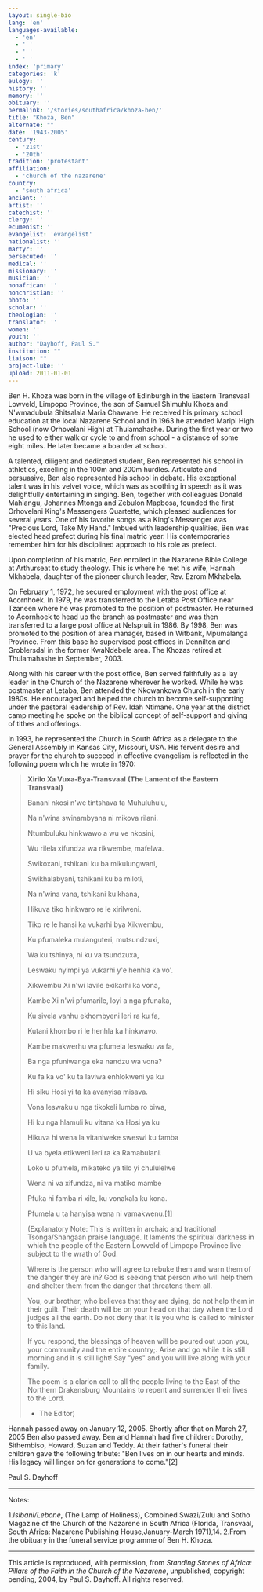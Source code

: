 ```yaml
---
layout: single-bio
lang: 'en'
languages-available:
  - 'en'
  - ' '
  - ' '
  - ' '
index: 'primary'
categories: 'k'
eulogy: ''
history: ''
memory: ''
obituary: ''
permalink: '/stories/southafrica/khoza-ben/'
title: "Khoza, Ben"
alternate: ""
date: '1943-2005'
century:
  - '21st'
  - '20th'
tradition: 'protestant'
affiliation:
  - 'church of the nazarene'
country:
  - 'south africa'
ancient: ''
artist: ''
catechist: ''
clergy: ''
ecumenist: ''
evangelist: 'evangelist'
nationalist: ''
martyr: ''
persecuted: ''
medical: ''
missionary: ''
musician: ''
nonafrican: ''
nonchristian: ''
photo: ''
scholar: ''
theologian: ''
translator: ''
women: ''
youth: ''
author: "Dayhoff, Paul S."
institution: ""
liaison: ""
project-luke: ''
upload: 2011-01-01
---
```




Ben H. Khoza was born in the village of Edinburgh in the Eastern Transvaal Lowveld, Limpopo Province, the son of Samuel Shimuhlu Khoza and N'wmadubula Shitsalala Maria Chawane.  He received his primary school education at the local Nazarene School and in 1963 he attended Maripi High School (now Orhovelani High) at Thulamahashe.  During the first year or two he used to either walk or cycle to and from school - a distance of some eight miles.  He later became a boarder at school.

A talented, diligent and dedicated student, Ben represented his school in athletics, excelling in the 100m and 200m hurdles.  Articulate and persuasive, Ben also represented his school in debate. His exceptional talent was in his velvet voice, which was as soothing in speech as it was delightfully entertaining in singing.  Ben, together with colleagues Donald Mahlangu, Johannes Mtonga and Zebulon Mapbosa, founded the first Orhovelani King's Messengers Quartette, which pleased audiences for several years. One of his favorite songs as a King's Messenger was "Precious Lord, Take My Hand." Imbued with leadership qualities, Ben was elected head prefect during his final matric year.  His contemporaries remember him for his disciplined approach to his role as prefect.

Upon completion of his matric, Ben enrolled in the Nazarene Bible College at Arthurseat to study theology.  This is where he met his wife, Hannah Mkhabela, daughter of the pioneer church leader, Rev. Ezrom Mkhabela.

On February 1, 1972, he secured employment with the post office at Acornhoek.  In 1979, he was transferred to the Letaba Post Office near Tzaneen where he was promoted to the position of postmaster.  He returned to Acornhoek to head up the branch as postmaster and was then transferred to a large post office at Nelspruit in 1986.  By 1998, Ben was promoted to the position of area manager, based in Witbank, Mpumalanga Province.  From this base he supervised post offices in Dennilton and Groblersdal in the former KwaNdebele area.  The Khozas retired at Thulamahashe in  September, 2003.

Along with his career with the post office, Ben served faithfully as a lay leader in the Church of the Nazarene wherever he worked. While he was postmaster at Letaba, Ben attended the Nkowankowa Church in the early 1980s.  He encouraged and helped the church to become self-supporting under the pastoral leadership of Rev. Idah Ntimane.  One year at the district camp meeting he spoke on the biblical concept of self-support and giving of tithes and offerings.

In 1993, he represented the Church in South Africa as a delegate to the General Assembly in Kansas City, Missouri, USA.  His fervent desire and prayer for the church to succeed in effective evangelism is reflected in the following poem which he wrote in 1970:

>
> **Xirilo Xa Vuxa-Bya-Transvaal**
> **(The Lament of the Eastern Transvaal)**
>
> Banani nkosi n'we tintshava ta Muhuluhulu,
>
> Na n'wina swinambyana ni mikova rilani.
>
> Ntumbuluku hinkwawo a wu ve nkosini,
>
> Wu rilela xifundza wa rikwembe, mafelwa.
>
>
>
> Swikoxani, tshikani ku ba mikulungwani,
>
> Swikhalabyani, tshikani ku ba miloti,
>
> Na n'wina vana, tshikani ku khana,
>
> Hikuva tiko hinkwaro re le xirilweni.
>
>
>
> Tiko re le hansi ka vukarhi bya Xikwembu,
>
> Ku pfumaleka mulanguteri, mutsundzuxi,
>
> Wa ku tshinya, ni ku va tsundzuxa,
>
> Leswaku nyimpi ya vukarhi y'e henhla ka vo'.
>
>
>
> Xikwembu Xi  n'wi lavile exikarhi ka vona,
>
> Kambe Xi n'wi pfumarile, loyi a nga pfunaka,
>
> Ku sivela vanhu ekhombyeni leri ra ku fa,
>
> Kutani khombo ri le henhla ka hinkwavo.
>
>
>
> Kambe makwerhu wa pfumela leswaku va fa,
>
> Ba nga pfuniwanga eka nandzu wa vona?
>
> Ku fa ka vo' ku ta laviwa enhlokweni ya ku
>
> Hi siku Hosi yi ta ka avanyisa misava.
>
>
>
> Vona leswaku u nga tikokeli lumba ro biwa,
>
> Hi ku nga hlamuli ku vitana ka Hosi ya ku
>
> Hikuva hi wena la vitaniweke sweswi ku famba
>
> U va byela etikweni leri ra ka Ramabulani.
>
>
>
> Loko u pfumela, mikateko ya tilo yi chululelwe
>
> Wena ni va xifundza, ni va matiko mambe
>
> Pfuka hi famba ri xile, ku vonakala ku kona.
>
> Pfumela u ta hanyisa wena ni vamakwenu.[1]
>
>
>
> (Explanatory Note:  This is written in archaic and traditional Tsonga/Shangaan praise language.  It laments the spiritual darkness in which the people of the Eastern Lowveld of Limpopo Province live subject to the wrath of God.
>
> Where is the person who will agree to rebuke them and warn them of the danger they are in?  God is seeking that person who will help them and shelter them from the danger that threatens them all.
>
> You, our brother, who believes that they are dying, do not help them in their guilt.  Their death will be on your head on that day when the Lord judges all the earth.  Do not deny that it is you who is called to minister to this land.
>
> If you respond, the blessings of heaven will be poured out upon you, your community  and the entire country;.  Arise and go while it is still morning and it is still light!  Say "yes" and you will live along with your family.
>
> The poem is a clarion call to all the people living to the East of the Northern Drakensburg Mountains to repent and surrender their lives to the Lord.
>
> - The Editor)
>
>

Hannah passed away on January 12, 2005.  Shortly after that on March 27, 2005 Ben also passed away.  Ben and Hannah had five children: Dorothy, Sithembiso, Howard, Suzan and Teddy.  At their father's funeral their children gave the following tribute: "Ben lives on in our hearts and minds.  His legacy will linger on for generations to come."[2]

Paul S. Dayhoff

---

Notes:

1.*Isibani/Lebone*, (The Lamp of Holiness),  Combined Swazi/Zulu and Sotho Magazine of the Church of the Nazarene in South Africa  (Florida, Transvaal, South Africa: Nazarene Publishing House,January-March 1971),14.
2.From the obituary in the funeral service programme of Ben H. Khoza.

---

This article is reproduced, with permission, from *Standing Stones of Africa: Pillars of the Faith in the Church of the Nazarene*, unpublished, copyright pending, 2004, by Paul S. Dayhoff.  All rights reserved.
